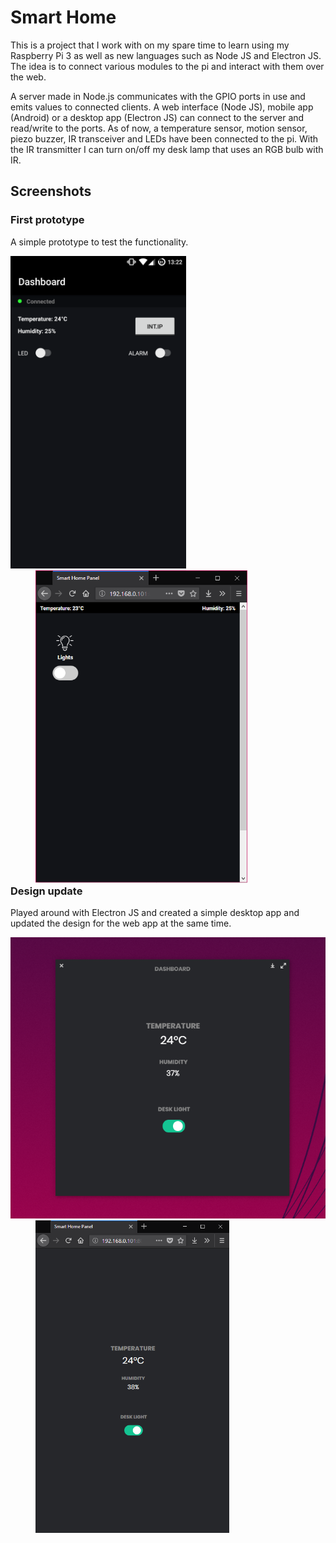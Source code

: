 # Smart Home

This is a project that I work with on my spare time to learn using my Raspberry Pi 3 as well as new languages such as Node JS and Electron JS. The idea is to connect various modules to the pi and interact with them over the web.

A server made in Node.js communicates with the GPIO ports in use and emits values to connected clients. A web interface (Node JS), mobile app (Android) or a desktop app (Electron JS) can connect to the server and read/write to the ports. As of now, a temperature sensor, motion sensor, piezo buzzer, IR transceiver and LEDs have been connected to the pi. With the IR transmitter I can turn on/off my desk lamp that uses an RGB bulb with IR.

## Screenshots
### First prototype
<p>A simple prototype to test the functionality.</p>
<div style="display:block;float:left;">
    <img src="screenshots/app-version-1.0.png" height="500"/>
    <img src="screenshots/web-version-1.0.PNG" height="500" hspace="40"/>
</div>

### Design update
<p>Played around with Electron JS and created a simple desktop app and updated the design for the web app at the same time.</p>
<div style="display:block;float:left;">
    <img src="screenshots/desktop-app.png" height="450"/>
    <img src="screenshots/web-version-2.0.PNG" height="500" hspace="40"/>
</div>
